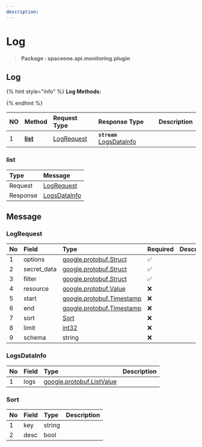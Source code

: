 ```yaml
---
description:  
---
```

# Log

>  **Package : spaceone.api.monitoring.plugin**

## Log

{% hint style="info" %}
**Log Methods:**

{%  endhint %}


| NO |  Method | Request Type | Response Type | Description |
| :--- | :--- | :--- | :--- | :--- |
| 1 | [**list**](log.md#list)|   [LogRequest](log.md#logrequest) | **`stream`**   [LogsDataInfo](log.md#logsdatainfo) |  | 
 

 
### list


| Type | Message |
| :--- | :--- |
| Request | [LogRequest](log.md#logrequest) |
| Response |  [LogsDataInfo](log.md#logsdatainfo)  |


## 

## Message

### LogRequest
| No | Field | Type | Required | Description |
| :--- | :--- | :--- | :--- | :--- |
| 1 | options |[google.protobuf.Struct](https://github.com/protocolbuffers/protobuf/blob/master/src/google/protobuf/struct.proto)|✅| |
| 2 | secret_data |[google.protobuf.Struct](https://github.com/protocolbuffers/protobuf/blob/master/src/google/protobuf/struct.proto)|✅| |
| 3 | filter |[google.protobuf.Struct](https://github.com/protocolbuffers/protobuf/blob/master/src/google/protobuf/struct.proto)|✅| |
| 4 | resource |[google.protobuf.Value](https://developers.google.com/protocol-buffers/docs/reference/overview)|❌| |
| 5 | start |[google.protobuf.Timestamp](https://github.com/protocolbuffers/protobuf/blob/master/src/google/protobuf/timestamp.proto)|❌| |
| 6 | end |[google.protobuf.Timestamp](https://github.com/protocolbuffers/protobuf/blob/master/src/google/protobuf/timestamp.proto)|❌| |
| 7 | sort |[Sort](log.md#sort)|❌| |
| 8 | limit |[int32](https://github.com/protocolbuffers/protobuf/blob/master/src/google/protobuf/type.proto)|❌| |
| 9 | schema |string|❌| |

### LogsDataInfo
| No | Field | Type |  Description |
| :--- | :--- | :--- | :--- |
| 1 | logs |[google.protobuf.ListValue](https://developers.google.com/protocol-buffers/docs/reference/overview) | |

### Sort
| No | Field | Type |  Description |
| :--- | :--- | :--- | :--- |
| 1 | key |string | |
| 2 | desc |bool | |
